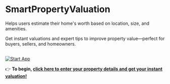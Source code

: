 # SmartPropertyValuation

Helps users estimate their home's worth based on location, size, and amenities.

Get instant valuations and expert tips to improve property value—perfect for buyers, sellers, and homeowners.

<a href="https://github.com/augsstars/SmartPropertyValuation" target="_blank">
  <img src="https://img.shields.io/badge/Start%20App-Click%20Here-brightgreen?style=for-the-badge" alt="Start App" style="margin-top: 16px;"/>
</a>

👉 **To begin, [click here to enter your property details and get your instant valuation!](form.html)**
